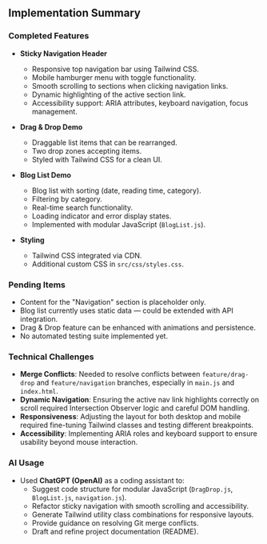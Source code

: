 ## Implementation Summary

### Completed Features
- **Sticky Navigation Header**
  - Responsive top navigation bar using Tailwind CSS.
  - Mobile hamburger menu with toggle functionality.
  - Smooth scrolling to sections when clicking navigation links.
  - Dynamic highlighting of the active section link.
  - Accessibility support: ARIA attributes, keyboard navigation, focus management.

- **Drag & Drop Demo**
  - Draggable list items that can be rearranged.
  - Two drop zones accepting items.
  - Styled with Tailwind CSS for a clean UI.

- **Blog List Demo**
  - Blog list with sorting (date, reading time, category).
  - Filtering by category.
  - Real-time search functionality.
  - Loading indicator and error display states.
  - Implemented with modular JavaScript (`BlogList.js`).

- **Styling**
  - Tailwind CSS integrated via CDN.
  - Additional custom CSS in `src/css/styles.css`.

### Pending Items
- Content for the "Navigation" section is placeholder only.
- Blog list currently uses static data — could be extended with API integration.
- Drag & Drop feature can be enhanced with animations and persistence.
- No automated testing suite implemented yet.

### Technical Challenges
- **Merge Conflicts**: Needed to resolve conflicts between `feature/drag-drop` and `feature/navigation` branches, especially in `main.js` and `index.html`.
- **Dynamic Navigation**: Ensuring the active nav link highlights correctly on scroll required Intersection Observer logic and careful DOM handling.
- **Responsiveness**: Adjusting the layout for both desktop and mobile required fine-tuning Tailwind classes and testing different breakpoints.
- **Accessibility**: Implementing ARIA roles and keyboard support to ensure usability beyond mouse interaction.

### AI Usage
- Used **ChatGPT (OpenAI)** as a coding assistant to:
  - Suggest code structure for modular JavaScript (`DragDrop.js`, `BlogList.js`, `navigation.js`).
  - Refactor sticky navigation with smooth scrolling and accessibility.
  - Generate Tailwind utility class combinations for responsive layouts.
  - Provide guidance on resolving Git merge conflicts.
  - Draft and refine project documentation (README).

